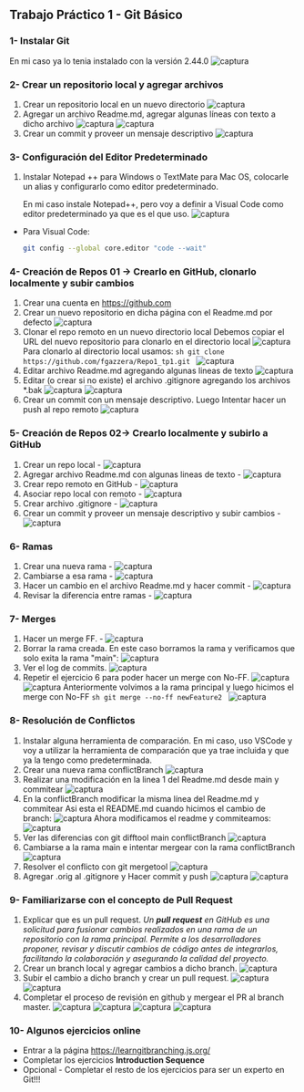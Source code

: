 ## Trabajo Práctico 1 - Git Básico

### 1- Instalar Git
En mi caso ya lo tenia instalado con la versión 2.44.0
![captura](imagenes/1.png)

### 2- Crear un repositorio local y agregar archivos
  1. Crear un repositorio local en un nuevo directorio
  ![captura](imagenes/2.png)
  2. Agregar un archivo Readme.md, agregar algunas líneas con texto a dicho archivo
  ![captura](imagenes/3.png)
  ![captura](imagenes/4.png)
  3. Crear un commit y proveer un mensaje descriptivo
  ![captura](imagenes/5.png)

### 3- Configuración del Editor Predeterminado
 1. Instalar Notepad ++ para Windows o TextMate para Mac OS, colocarle un alias y configurarlo como editor predeterminado.

    En mi caso instale Notepad++, pero voy a definir a Visual Code como editor predeterminado ya que es el que uso.
   ![captura](imagenes/6.png)
- Para Visual Code:
    ```sh
    git config --global core.editor "code --wait"
    ```
   
### 4- Creación de Repos 01 -> Crearlo en GitHub, clonarlo localmente y subir cambios
  1. Crear una cuenta en https://github.com
  2. Crear un nuevo repositorio en dicha página con el Readme.md por defecto
    ![captura](imagenes/7.png)
  3. Clonar el repo remoto en un nuevo directorio local
    Debemos copiar el URL del nuevo repositorio para clonarlo en el directorio local
    ![captura](imagenes/8.png)
    Para clonarlo al directorio local usamos:
    ```sh
    git clone https://github.com/fgazzera/Repo1_tp1.git
    ```
    ![captura](imagenes/9.png)
  4. Editar archivo Readme.md agregando algunas lineas de texto
    ![captura](imagenes/10.png)
  5. Editar (o crear si no existe) el archivo .gitignore agregando los archivos *.bak
    ![captura](imagenes/11.png)
    ![captura](imagenes/12.png)
  6. Crear un commit con un mensaje descriptivo. Luego Intentar hacer un push al repo remoto
    ![captura](imagenes/13.png)

### 5- Creación de Repos 02-> Crearlo localmente y subirlo a GitHub
  1. Crear un repo local
    - ![captura](imagenes/14.png)
  2. Agregar archivo Readme.md con algunas lineas de texto
    - ![captura](imagenes/15.png)
  3. Crear repo remoto en GitHub
    - ![captura](imagenes/16.png)
  4. Asociar repo local con remoto
    - ![captura](imagenes/17.png)
  5. Crear archivo .gitignore
    - ![captura](imagenes/18.png)
  6. Crear un commit y proveer un mensaje descriptivo y subir cambios
    - ![captura](imagenes/19.png)

### 6- Ramas
  1. Crear una nueva rama
    - ![captura](imagenes/20.png)
  2. Cambiarse a esa rama
    - ![captura](imagenes/21.png)
  3. Hacer un cambio en el archivo Readme.md y hacer commit
    - ![captura](imagenes/22.png)
  4. Revisar la diferencia entre ramas
    - ![captura](imagenes/23.png)

### 7- Merges
  1. Hacer un merge FF.
    - ![captura](imagenes/24.png)
  2. Borrar la rama creada.
  En este caso borramos la rama y verificamos que solo exita la rama "main":
    ![captura](imagenes/25.png)
  3. Ver el log de commits.
    ![captura](imagenes/26.png)
  4. Repetir el ejercicio 6 para poder hacer un merge con No-FF.
    ![captura](imagenes/27.png)
    ![captura](imagenes/28.png)
    Anteriormente volvimos a la rama principal y luego hicimos el merge con No-FF
    ```sh
    git merge --no-ff newFeature2
    ```
    ![captura](imagenes/29.png)
  

### 8- Resolución de Conflictos
  1. Instalar alguna herramienta de comparación.
    En mi caso, uso VSCode y voy a utilizar la herramienta de comparación que ya trae incluida y que ya la tengo como predeterminada.
  2. Crear una nueva rama conflictBranch
    ![captura](imagenes/30.png)
  3. Realizar una modificación en la linea 1 del Readme.md desde main y commitear
    ![captura](imagenes/31.png)
  4. En la conflictBranch modificar la misma línea del Readme.md y commitear
    Asi esta el README.md cuando hicimos el cambio de branch:
    ![captura](imagenes/32.png)
    Ahora modificamos el readme y commiteamos:
    ![captura](imagenes/33.png)
  5. Ver las diferencias con git difftool main conflictBranch
    ![captura](imagenes/34.png)
  6. Cambiarse a la rama main e intentar mergear con la rama conflictBranch
    ![captura](imagenes/35.png)
  7. Resolver el conflicto con git mergetool
    ![captura](imagenes/36.png)
  8. Agregar .orig al .gitignore y Hacer commit y push
    ![captura](imagenes/37.png)
    ![captura](imagenes/38.png)


### 9- Familiarizarse con el concepto de Pull Request
  1. Explicar que es un pull request.
  *Un **pull request** en GitHub es una solicitud para fusionar cambios realizados en una rama de un repositorio con la rama principal. Permite a los desarrolladores proponer, revisar y discutir cambios de código antes de integrarlos, facilitando la colaboración y asegurando la calidad del proyecto.*
  2. Crear un branch local y agregar cambios a dicho branch. 
   ![captura](imagenes/39.png)
  3. Subir el cambio a dicho branch y crear un pull request.
  ![captura](imagenes/40.png)
  ![captura](imagenes/41.png)
  4. Completar el proceso de revisión en github y mergear el PR al branch master.
  ![captura](imagenes/42.png)
  ![captura](imagenes/43.png)
  ![captura](imagenes/44.png)
  ![captura](imagenes/45.png)

### 10- Algunos ejercicios online
  - Entrar a la página https://learngitbranching.js.org/
  - Completar los ejercicios **Introduction Sequence**
  - Opcional - Completar el resto de los ejercicios para ser un experto en Git!!!

